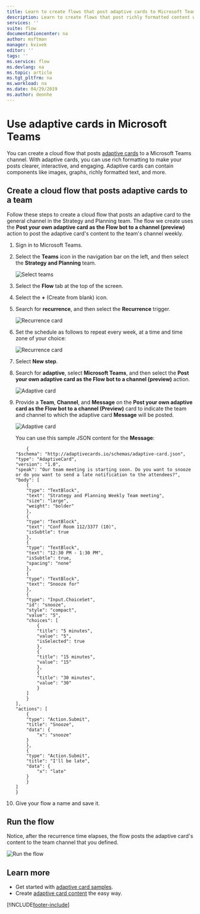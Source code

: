 ```yaml
---
title: Learn to create flows that post adaptive cards to Microsoft Teams | Microsoft Docs
description: Learn to create flows that post richly formatted content with adaptive cards to Microsoft Teams.
services: ''
suite: flow
documentationcenter: na
author: msftman
manager: kvivek
editor: ''
tags: ''
ms.service: flow
ms.devlang: na
ms.topic: article
ms.tgt_pltfrm: na
ms.workload: na
ms.date: 04/29/2019
ms.author: deonhe
---
```



<!--from editor: I notice that adaptive cards is capitalized on the page opened by the link in the first paragraph. But the screenshots in this file don't show it being capitalized. So I'm unsure if it should change.-->


# Use adaptive cards in Microsoft Teams


You can create a cloud flow that posts [adaptive cards](https://adaptivecards.io) to a Microsoft Teams channel. With adaptive cards, you can use rich formatting to make your posts clearer, interactive, and engaging. Adaptive cards can contain components like images, graphs, richly formatted text, and more.

## Create a cloud flow that posts adaptive cards to a team

Follow these steps to create a cloud flow that posts an adaptive card to the general channel in the Strategy and Planning team. The flow we create uses the **Post your own adaptive card as the Flow bot to a channel (preview)** action to post the adaptive card's content to the team's channel weekly.

1. Sign in to Microsoft Teams.
1. Select the **Teams** icon in the navigation bar on the left, and then select the **Strategy and Planning** team.

    ![Select teams](media/create-adaptive-cards-teams/select-teams-team.png)

1. Select the **Flow** tab at the top of the screen.
1. Select the **+** (Create from blank) icon.
1. Search for **recurrence**, and then select the **Recurrence** trigger.

    ![Recurrence card](media/create-adaptive-cards-teams/select-recurrence.png)

1. Set the schedule as follows to repeat every week, at a time and time zone of your choice:
    
    ![Recurrence card](media/create-adaptive-cards-teams/recurrence-card.png)
    
1. Select **New step**.
1. Search for **adaptive**, select **Microsoft Teams**, and then select the **Post your own adaptive card as the Flow bot to a channel (preview)** action.

   ![Adaptive card](media/create-adaptive-cards-teams/select-adaptive-post-message-action.png)

1. Provide a **Team**, **Channel**, and **Message** on the **Post your own adaptive card as the Flow bot to a channel (Preview)** card to indicate the team and channel to which the adaptive card **Message** will be posted.

   ![Adaptive card](media/create-adaptive-cards-teams/adaptive-card-message.png)

   You can use this sample JSON content for the **Message**:

    ````
        {
    "$schema": "http://adaptivecards.io/schemas/adaptive-card.json",
    "type": "AdaptiveCard",
    "version": "1.0",
    "speak": "Our team meeting is starting soon. Do you want to snooze  or do you want to send a late notification to the attendees?",
    "body": [
        {
        "type": "TextBlock",
        "text": "Strategy and Planning Weekly Team meeting",
        "size": "large",
        "weight": "bolder"
        },
        {
        "type": "TextBlock",
        "text": "Conf Room 112/3377 (10)",
        "isSubtle": true
        },
        {
        "type": "TextBlock",
        "text": "12:30 PM - 1:30 PM",
        "isSubtle": true,
        "spacing": "none"
        },
        {
        "type": "TextBlock",
        "text": "Snooze for"
        },
        {
        "type": "Input.ChoiceSet",
        "id": "snooze",
        "style": "compact",
        "value": "5",
        "choices": [
            {
            "title": "5 minutes",
            "value": "5",
            "isSelected": true
            },
            {
            "title": "15 minutes",
            "value": "15"
            },
            {
            "title": "30 minutes",
            "value": "30"
            }
        ]
        }
    ],
    "actions": [
        {
        "type": "Action.Submit",
        "title": "Snooze",
        "data": {
            "x": "snooze"
        }
        },
        {
        "type": "Action.Submit",
        "title": "I'll be late",
        "data": {
            "x": "late"
        }
        }
    ]
    }
    ````


1. Give your flow a name and save it.


## Run the flow

Notice, after the recurrence time elapses, the flow posts the adaptive card's content to the team channel that you defined.

![Run the flow](media/create-adaptive-cards-teams/flow-run-result.png)

## Learn more

- Get started with [adaptive card samples](https://adaptivecards.io/samples/).
- Create [adaptive card content](https://adaptivecards.io) the easy way.





[!INCLUDE[footer-include](includes/footer-banner.md)]
